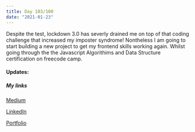 ```yaml
---
title: Day 103/100
date: "2021-01-23"
---
```


Despite the test, lockdown 3.0 has severly drained me on top of that coding challenge that increased my imposter syndrome!
Nontheless I am going to start building a new project to get my frontend skills working again. Whilst going through the the Javascript Algorithims and Data Structure certification on freecode camp.

#### Updates:

##### My links 
[Medium](https://medium.com/@kalemajoanna)

[LinkedIn](https://www.linkedin.com/in/joanna-e-kalema-a5a5b4136/)

[Portfolio](https://joannathedeveloper.netlify.app/)




